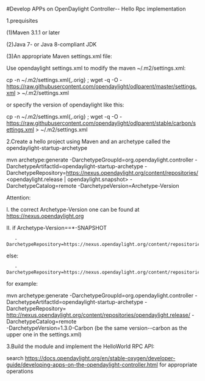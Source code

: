 
#Develop APPs on OpenDaylight Controller-- Hello Rpc implementation

1.prequisites

 (1)Maven 3.1.1 or later

 (2)Java 7- or Java 8-compliant JDK

 (3)An appropriate Maven settings.xml file:

 Use opendaylight settings.xml to modify the maven ~/.m2/settings.xml:
 
 cp -n ~/.m2/settings.xml{,.orig} ; 
 wget -q -O - https://raw.githubusercontent.com/opendaylight/odlparent/master/settings.xml > ~/.m2/settings.xml

 or specify the version of opendaylight like this:
 
 cp -n ~/.m2/settings.xml{,.orig} ; 
 wget -q -O - https://raw.githubusercontent.com/opendaylight/odlparent/stable/carbon/settings.xml > ~/.m2/settings.xml

2.Create a hello project using Maven and an archetype called the opendaylight-startup-archetype

 mvn archetype:generate 
 -DarchetypeGroupId=org.opendaylight.controller 
 -DarchetypeArtifactId=opendaylight-startup-archetype 
 -DarchetypeRepository=https://nexus.opendaylight.org/content/repositories/<opendaylight.release | opendaylight.snapshot>
 -DarchetypeCatalog=remote 
 -DarchetypeVersion=Archetype-Version
 
  
  Attention:
  
   I. the correct Archetype-Version one can be found at https://nexus.opendaylight.org 
   
  II. if  Archetype-Version==*-SNAPSHOT 
  
       -DarchetypeRepository=https://nexus.opendaylight.org/content/repositories/opendaylight.snapshot/
  else:
  
       -DarchetypeRepository=https://nexus.opendaylight.org/content/repositories/opendaylight.release/

 for example:
 
 mvn archetype:generate 
 -DarchetypeGroupId=org.opendaylight.controller 
 -DarchetypeArtifactId=opendaylight-startup-archetype 
 -DarchetypeRepository= http://nexus.opendaylight.org/content/repositories/opendaylight.release/ 
 -DarchetypeCatalog=remote  
 -DarchetypeVersion=1.3.0-Carbon (be the same version--carbon as the upper one in the settings.xml)
 
     
3.Build the module and implement the HelloWorld RPC API:
   
   search https://docs.opendaylight.org/en/stable-oxygen/developer-guide/developing-apps-on-the-opendaylight-controller.html 
   for appropriate operations
